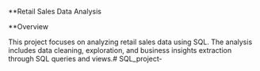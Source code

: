 **Retail Sales Data Analysis

**Overview

This project focuses on analyzing retail sales data using SQL. The analysis includes data cleaning, exploration, and business insights extraction through SQL queries and views.# SQL_project-
